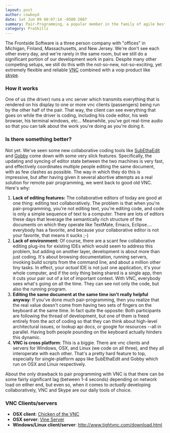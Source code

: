 ```yaml
---
layout: post
author: cowboyd
date: Sat Jun 09 00:07:14 -0500 2007
summary: Pair-Programming, a popular member in the family of agile best practices, can be difficult to implement when the participants aren't even in the same country, much less the same room. Yet it's possible to do it effectively, and the tools we use to do it every day are robust, cross platform, and best of all, completely free.
category: ProSkillz
---
```


<p>The Frontside Software is a three person company with "offices" in Michigan, Finland, Massachusetts, and New Jersey. We're don't see each other every day, and we're rarely in the same room, but we still do a significant portion of our development work in pairs. Despite many other competing setups, we still do this with the not-so-new, not-so-exciting, yet extremely flexible and reliable <a href="http://www.realvnc.com/what.html" title="Real VNC">VNC</a> combined with a voip product like <a href="http://skype.com" title="Skype VOIP">skype</a>.</p>

<h3>How it works</h3>
<p>One of us (the driver) runs a vnc server which transmits everything that is rendered on his display to one or more vnc clients (passengers) being run by the other half of the pair. That way, the client can see everything that goes on while the driver is coding, including  his code editor, his web browser, his terminal windows, etc... Meanwhile, you've got real-time audio so that you can talk about the work you're doing as you're doing it.</p>

<h3>Is there something better?</h3>
<p>Not yet. We've seen some new collaborative coding tools like <a href=
"http://www.codingmonkeys.de/subethaedit/" title="SubEthaEdit Site">SubEthaEdit</a> and <a href="http://gobby.0x539.de/trac/" title="Gobby Trac Site">Gobby</a> come down with some very slick features. Specifically, the updating and syncing of editor state between the two machines is very fast, and effectively coordinates multiple people editing the same document, with as few clashes as possible. The way in which they do this is impressive, but after having given it several abortive attempts as a real solution for remote pair programming, we went back to good old VNC. Here's why:</p>
<ol>
<li><strong>Lack of editing features:</strong> The collaborative editors of today are good at one thing: editing text collaboratively. The problem is that when you're pair-programming, you're not editing text, you're editing code, and code is only a simple sequence of text to a computer. There are lots of editors these days that leverage the semantically rich structure of the documents on which they operate like TextMate, Emacs, Eclipse.... everybody has a favorite, and because your collaborative editor is not your favorite, that means it sucks ;-)</li>
<li><strong>Lack of environment:</strong> Of course, there are a scant few collaborative editing plug-ins for existing IDEs which would seem to address this problem, but adding on another layer, development is about more than just coding. It's about browsing documentation, running servers, invoking build scripts from the command line, and about a million other tiny tasks. In effect, your <em>actual</em> IDE is not just one application, it's your whole computer, and if the only thing being shared is a single app, then it cuts your pair out of a lot of important context. With VNC, everybody sees what's going on all the time. They can see not only the code, but also the running program.</li>
<li><strong>Editing the same document at the same time isn't really helpful anyway</strong>: If you've done much pair-programming, then you realize that the real value doesn't come from having two sets of fingers on the keyboard at the same time. In fact quite the opposite: Both participants are following the thread of development, but one of them is freed entirely from the act of coding so that they can think about high-level architectural issues, or lookup api docs, or google for resources --all in parallel. Having both people pounding on the keyboard actually hinders this dynamic.</li>
<li><strong>VNC is cross platform</strong>: This is a biggie. There are vnc clients and servers for Windows, OSX, and Linux (we code on all three), and they all interoperate with each other. That's a pretty hard feature to top, especially for single-platform apps like SubEthaEdit and Gobby which run on OSX and Linux respectively.</li>
</ol>

<p>About the only drawback to pair programming with VNC is that there can be some fairly significant lag (between 1-4 seconds) depending on network load on either end, but even so, when it comes to <em>actually</em> developing collaboratively, VNC and Skype are our daily tools of choice.</p>

<h3>VNC Clients/servers</h3>
<ul>
<li><strong>OSX client</strong>: <a href="http://sourceforge.net/projects/cotvnc/" title="Chicken of the VNC">Chicken of the VNC</a></li>
<li><strong>OSX server</strong>: <a href="http://www.redstonesoftware.com/products/vine/server/vineosx/" title="Vine Server">Vine Server</a></li>
<li><strong>Windows/Linux client/server</strong>: <a href="http://www.tightvnc.com/download.html" title="Tight VNC">http://www.tightvnc.com/download.html</a></li>
</ul>

